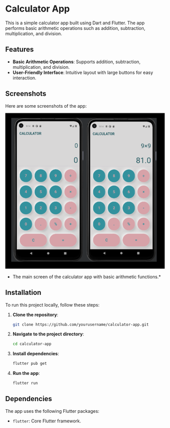 # Calculator App

This is a simple calculator app built using Dart and Flutter. The app performs basic arithmetic operations such as addition, subtraction, multiplication, and division.

## Features

- **Basic Arithmetic Operations**: Supports addition, subtraction, multiplication, and division.
- **User-Friendly Interface**: Intuitive layout with large buttons for easy interaction.


## Screenshots

Here are some screenshots of the app:

![Calculator Home](https://github.com/nchynacha/portfolio/blob/main/assets/images/calculator.png?raw=true)
* The main screen of the calculator app with basic arithmetic functions.*



## Installation

To run this project locally, follow these steps:

1. **Clone the repository**:
    ```bash
    git clone https://github.com/yourusername/calculator-app.git
    ```
2. **Navigate to the project directory**:
    ```bash
    cd calculator-app
    ```
3. **Install dependencies**:
    ```bash
    flutter pub get
    ```
4. **Run the app**:
    ```bash
    flutter run
    ```

## Dependencies

The app uses the following Flutter packages:

- `flutter`: Core Flutter framework.


